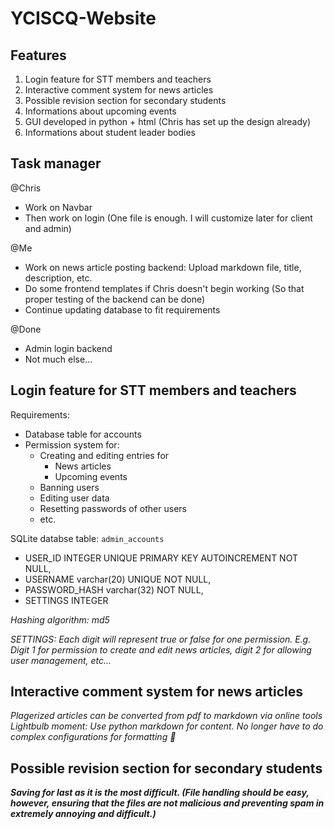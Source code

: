 # YCISCQ-Website

## Features
1. Login feature for STT members and teachers
2. Interactive comment system for news articles
3. Possible revision section for secondary students 
4. Informations about upcoming events 
5. GUI developed in python + html (Chris has set up the design already) 
6. Informations about student leader bodies 

## Task manager
@Chris
- Work on Navbar
- Then work on login (One file is enough. I will customize later for client and admin)

@Me
- Work on news article posting backend: Upload markdown file, title, description, etc.
- Do some frontend templates if Chris doesn't begin working (So that proper testing of the backend can be done)
- Continue updating database to fit requirements

@Done
- Admin login backend
- Not much else...
## Login feature for STT members and teachers
Requirements: 
- Database table for accounts
- Permission system for:
  - Creating and editing entries for
    - News articles
    - Upcoming events
  - Banning users
  - Editing user data
  - Resetting passwords of other users
  - etc.

SQLite databse table: `admin_accounts`
- USER_ID INTEGER UNIQUE PRIMARY KEY AUTOINCREMENT NOT NULL,
- USERNAME varchar(20) UNIQUE NOT NULL,
- PASSWORD_HASH varchar(32) NOT NULL,
- SETTINGS INTEGER

*Hashing algorithm: md5*

*SETTINGS: Each digit will represent true or false for one permission. E.g. Digit 1 for permission to create and edit news articles, digit 2 for allowing user management, etc...*

## Interactive comment system for news articles
*Plagerized articles can be converted from pdf to markdown via online tools*
*Lightbulb moment: Use python markdown for content. No longer have to do complex configurations for formatting 🤯*


## Possible revision section for secondary students
***Saving for last as it is the most difficult. (File handling should be easy, however, ensuring that the files are not malicious and preventing spam in extremely annoying and difficult.)***
